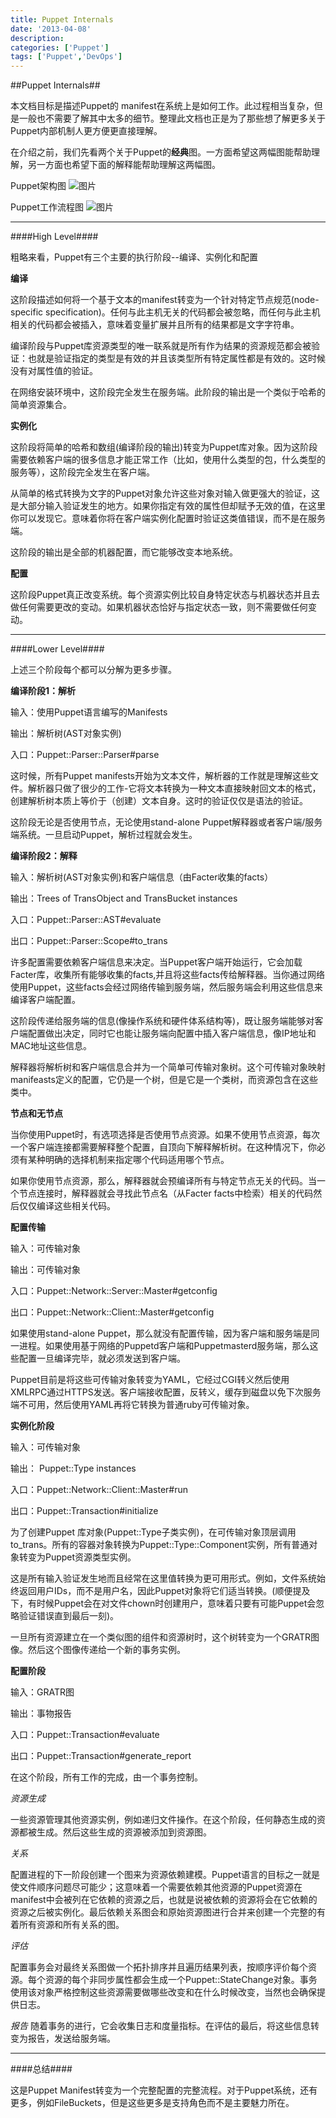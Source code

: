 ```yaml
---
title: Puppet Internals
date: '2013-04-08'
description:
categories: ['Puppet']
tags: ['Puppet','DevOps']
---
```


##Puppet Internals##

本文档目标是描述Puppet的 manifest在系统上是如何工作。此过程相当复杂，但是一般也不需要了解其中太多的细节。整理此文档也正是为了那些想了解更多关于Puppet内部机制人更方便更直接理解。

在介绍之前，我们先看两个关于Puppet的**经典**图。一方面希望这两幅图能帮助理解，另一方面也希望下面的解释能帮助理解这两幅图。

Puppet架构图
![图片]({{urls.media}}/puppet/puppet-arch.png)

Puppet工作流程图
![图片]({{urls.media}}/puppet/puppet-workflow.png)

***

####High Level####

粗略来看，Puppet有三个主要的执行阶段--编译、实例化和配置

**编译**

这阶段描述如何将一个基于文本的manifest转变为一个针对特定节点规范(node-specific specification)。任何与此主机无关的代码都会被忽略，而任何与此主机相关的代码都会被插入，意味着变量扩展并且所有的结果都是文字字符串。

编译阶段与Puppet库资源类型的唯一联系就是所有作为结果的资源规范都会被验证：也就是验证指定的类型是有效的并且该类型所有特定属性都是有效的。这时候没有对属性值的验证。

在网络安装环境中，这阶段完全发生在服务端。此阶段的输出是一个类似于哈希的简单资源集合。

**实例化**

这阶段将简单的哈希和数组(编译阶段的输出)转变为Puppet库对象。因为这阶段需要依赖客户端的很多信息才能正常工作（比如，使用什么类型的包，什么类型的服务等），这阶段完全发生在客户端。

从简单的格式转换为文字的Puppet对象允许这些对象对输入做更强大的验证，这是大部分输入验证发生的地方。如果你指定有效的属性但却赋予无效的值，在这里你可以发现它。意味着你将在客户端实例化配置时验证这类值错误，而不是在服务端。

这阶段的输出是全部的机器配置，而它能够改变本地系统。

**配置**

这阶段Puppet真正改变系统。每个资源实例比较自身特定状态与机器状态并且去做任何需要更改的变动。如果机器状态恰好与指定状态一致，则不需要做任何变动。

***

####Lower Level####

上述三个阶段每个都可以分解为更多步骤。

**编译阶段1：解析**

输入：使用Puppet语言编写的Manifests

输出：解析树(AST对象实例)

入口：Puppet::Parser::Parser#parse

这时候，所有Puppet manifests开始为文本文件，解析器的工作就是理解这些文件。解析器只做了很少的工作-它将文本转换为一种文本直接映射回文本的格式，创建解析树本质上等价于（创建）文本自身。这时的验证仅仅是语法的验证。

这阶段无论是否使用节点，无论使用stand-alone Puppet解释器或者客户端/服务端系统。一旦启动Puppet，解析过程就会发生。     

**编译阶段2：解释**

输入：解析树(AST对象实例)和客户端信息（由Facter收集的facts）

输出：Trees of TransObject and TransBucket instances

入口：Puppet::Parser::AST#evaluate

出口：Puppet::Parser::Scope#to_trans

许多配置需要依赖客户端信息来决定。当Puppet客户端开始运行，它会加载Facter库，收集所有能够收集的facts,并且将这些facts传给解释器。当你通过网络使用Puppet，这些facts会经过网络传输到服务端，然后服务端会利用这些信息来编译客户端配置。

这阶段传递给服务端的信息(像操作系统和硬件体系结构等)，既让服务端能够对客户端配置做出决定，同时它也能让服务端向配置中插入客户端信息，像IP地址和MAC地址这些信息。

解释器将解析树和客户端信息合并为一个简单可传输对象树。这个可传输对象映射manifeasts定义的配置，它仍是一个树，但是它是一个类树，而资源包含在这些类中。

**节点和无节点**

当你使用Puppet时，有选项选择是否使用节点资源。如果不使用节点资源，每次一个客户端连接都需要解释整个配置，自顶向下解释解析树。在这种情况下，你必须有某种明确的选择机制来指定哪个代码适用哪个节点。

如果你使用节点资源，那么，解释器就会预编译所有与特定节点无关的代码。当一个节点连接时，解释器就会寻找此节点名（从Facter facts中检索）相关的代码然后仅仅编译这些相关代码。

**配置传输**

输入：可传输对象

输出：可传输对象

入口：Puppet::Network::Server::Master#getconfig

出口：Puppet::Network::Client::Master#getconfig

如果使用stand-alone Puppet，那么就没有配置传输，因为客户端和服务端是同一进程。如果使用基于网络的Puppetd客户端和Puppetmasterd服务端，那么这些配置一旦编译完毕，就必须发送到客户端。

Puppet目前是将这些可传输对象转变为YAML，它经过CGI转义然后使用XMLRPC通过HTTPS发送。客户端接收配置，反转义，缓存到磁盘以免下次服务端不可用，然后使用YAML再将它转换为普通ruby可传输对象。

**实例化阶段**

输入：可传输对象

输出： Puppet::Type instances

入口：Puppet::Network::Client::Master#run

出口：Puppet::Transaction#initialize

为了创建Puppet 库对象(Puppet::Type子类实例)，在可传输对象顶层调用to_trans。所有的容器对象转换为Puppet::Type::Component实例，所有普通对象转变为Puppet资源类型实例。

这是所有输入验证发生地而且经常在这里值转换为更可用形式。例如，文件系统始终返回用户IDs，而不是用户名，因此Puppet对象将它们适当转换。(顺便提及下，有时候Puppet会在对文件chown时创建用户，意味着只要有可能Puppet会忽略验证错误直到最后一刻)。

一旦所有资源建立在一个类似图的组件和资源树时，这个树转变为一个GRATR图像。然后这个图像传递给一个新的事务实例。

**配置阶段**

输入：GRATR图

输出：事物报告

入口：Puppet::Transaction#evaluate

出口：Puppet::Transaction#generate_report

在这个阶段，所有工作的完成，由一个事务控制。

*资源生成*

一些资源管理其他资源实例，例如递归文件操作。在这个阶段，任何静态生成的资源都被生成。然后这些生成的资源被添加到资源图。

*关系*

配置进程的下一阶段创建一个图来为资源依赖建模。Puppet语言的目标之一就是使文件顺序问题尽可能少；这意味着一个需要依赖其他资源的Puppet资源在manifest中会被列在它依赖的资源之后，也就是说被依赖的资源将会在它依赖的资源之后被实例化。最后依赖关系图会和原始资源图进行合并来创建一个完整的有着所有资源和所有关系的图。

*评估*

配置事务会对最终关系图做一个拓扑排序并且遍历结果列表，按顺序评价每个资源。每个资源的每个非同步属性都会生成一个Puppet::StateChange对象。事务使用该对象严格控制这些资源需要做哪些改变和在什么时候改变，当然也会确保提供日志。

*报告*
随着事务的进行，它会收集日志和度量指标。在评估的最后，将这些信息转变为报告，发送给服务端。

***

####总结####

这是Puppet Manifest转变为一个完整配置的完整流程。对于Puppet系统，还有更多，例如FileBuckets，但是这些更多是支持角色而不是主要魅力所在。


